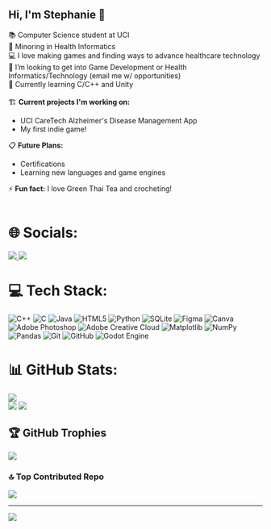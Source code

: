 ## Hi, I'm Stephanie 👋

📚 Computer Science student at UCI</br>
🧠 Minoring in Health Informatics</br>
💻 I love making games and finding ways to advance healthcare technology</br>
🤔 I’m looking to get into Game Development or Health Informatics/Technology (email me w/ opportunities)</br>
🌱 Currently learning C/C++ and Unity</br>
</br>
🏗 <b>Current projects I'm working on:</b></br>
- UCI CareTech Alzheimer's Disease Management App</br>
- My first indie game!</br>

📋 <b>Future Plans:</b></br>
- Certifications</br>
- Learning new languages and game engines</br>

⚡ <b>Fun fact:</b> I love Green Thai Tea and crocheting!</br>
</br>

# 🌐 Socials: 

<a href="https://linkedin.com/in/www.linkedin.com/in/stephanie-l-09b922319">
  <img src="https://img.shields.io/badge/LinkedIn-%230077B5.svg?logo=linkedin&logoColor=white">
</a>

<a href="mailto:stephaniejlee3@gmail.com">
  <img src="https://img.shields.io/badge/Email-D14836?logo=gmail&logoColor=white">
</a>

# 💻 Tech Stack:
![C++](https://img.shields.io/badge/c++-%2300599C.svg?style=for-the-badge&logo=c%2B%2B&logoColor=white) ![C](https://img.shields.io/badge/c-%2300599C.svg?style=for-the-badge&logo=c&logoColor=white) ![Java](https://img.shields.io/badge/java-%23ED8B00.svg?style=for-the-badge&logo=openjdk&logoColor=white) ![HTML5](https://img.shields.io/badge/html5-%23E34F26.svg?style=for-the-badge&logo=html5&logoColor=white) ![Python](https://img.shields.io/badge/python-3670A0?style=for-the-badge&logo=python&logoColor=ffdd54) ![SQLite](https://img.shields.io/badge/sqlite-%2307405e.svg?style=for-the-badge&logo=sqlite&logoColor=white) ![Figma](https://img.shields.io/badge/figma-%23F24E1E.svg?style=for-the-badge&logo=figma&logoColor=white) ![Canva](https://img.shields.io/badge/Canva-%2300C4CC.svg?style=for-the-badge&logo=Canva&logoColor=white) ![Adobe Photoshop](https://img.shields.io/badge/adobe%20photoshop-%2331A8FF.svg?style=for-the-badge&logo=adobe%20photoshop&logoColor=white) ![Adobe Creative Cloud](https://img.shields.io/badge/Adobe%20Creative%20Cloud-DA1F26.svg?style=for-the-badge&logo=Adobe%20Creative%20Cloud&logoColor=white) ![Matplotlib](https://img.shields.io/badge/Matplotlib-%23ffffff.svg?style=for-the-badge&logo=Matplotlib&logoColor=black) ![NumPy](https://img.shields.io/badge/numpy-%23013243.svg?style=for-the-badge&logo=numpy&logoColor=white) ![Pandas](https://img.shields.io/badge/pandas-%23150458.svg?style=for-the-badge&logo=pandas&logoColor=white) ![Git](https://img.shields.io/badge/git-%23F05033.svg?style=for-the-badge&logo=git&logoColor=white) ![GitHub](https://img.shields.io/badge/github-%23121011.svg?style=for-the-badge&logo=github&logoColor=white) ![Godot Engine](https://img.shields.io/badge/GODOT-%23FFFFFF.svg?style=for-the-badge&logo=godot-engine)

# 📊 GitHub Stats:
![](https://github-readme-stats.vercel.app/api/top-langs/?username=stephanie-1427&theme=calm_pink&hide_border=true&include_all_commits=true&count_private=true&layout=compact)<br/>
![](https://nirzak-streak-stats.vercel.app/?user=stephanie-1427&theme=calm_pink&hide_border=true)
![](https://github-readme-stats.vercel.app/api?username=stephanie-1427&theme=calm_pink&hide_border=true&include_all_commits=true&count_private=true)


## 🏆 GitHub Trophies
![](https://github-profile-trophy.vercel.app/?username=stephanie-1427&theme=radical&no-frame=false&no-bg=true&margin-w=4)

### 🔝 Top Contributed Repo
![](https://github-contributor-stats.vercel.app/api?username=stephanie-1427&limit=5&theme=onedark&combine_all_yearly_contributions=true)

---
[![](https://visitcount.itsvg.in/api?id=stephanie-1427&icon=3&color=2)](https://visitcount.itsvg.in)

<!-- Proudly created with GPRM ( https://gprm.itsvg.in ) -->
